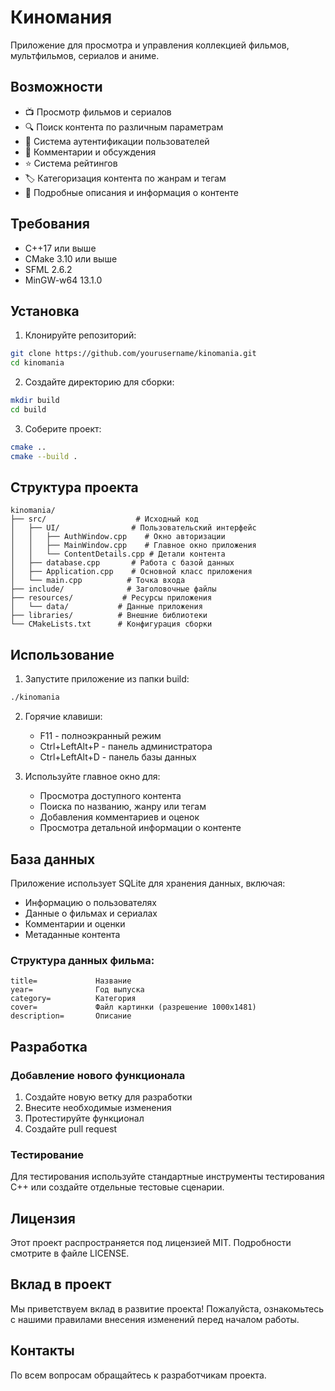 # Киномания

Приложение для просмотра и управления коллекцией фильмов, мультфильмов, сериалов и аниме.

## Возможности

- 📺 Просмотр фильмов и сериалов
- 🔍 Поиск контента по различным параметрам
- 👤 Система аутентификации пользователей
- 💬 Комментарии и обсуждения
- ⭐ Система рейтингов
- 🏷️ Категоризация контента по жанрам и тегам
- 📝 Подробные описания и информация о контенте

## Требования

- C++17 или выше
- CMake 3.10 или выше
- SFML 2.6.2
- MinGW-w64 13.1.0

## Установка

1. Клонируйте репозиторий:
```bash
git clone https://github.com/yourusername/kinomania.git
cd kinomania
```

2. Создайте директорию для сборки:
```bash
mkdir build
cd build
```

3. Соберите проект:
```bash
cmake ..
cmake --build .
```

## Структура проекта

```
kinomania/
├── src/                    # Исходный код
│   ├── UI/                # Пользовательский интерфейс
│   │   ├── AuthWindow.cpp    # Окно авторизации
│   │   ├── MainWindow.cpp    # Главное окно приложения
│   │   └── ContentDetails.cpp # Детали контента
│   ├── database.cpp       # Работа с базой данных
│   ├── Application.cpp    # Основной класс приложения
│   └── main.cpp          # Точка входа
├── include/              # Заголовочные файлы
├── resources/           # Ресурсы приложения
│   └── data/           # Данные приложения
├── libraries/          # Внешние библиотеки
└── CMakeLists.txt      # Конфигурация сборки
```

## Использование

1. Запустите приложение из папки build:
```bash
./kinomania
```

2. Горячие клавиши:
   - F11 - полноэкранный режим
   - Ctrl+LeftAlt+P - панель администратора
   - Ctrl+LeftAlt+D - панель базы данных

3. Используйте главное окно для:
   - Просмотра доступного контента
   - Поиска по названию, жанру или тегам
   - Добавления комментариев и оценок
   - Просмотра детальной информации о контенте

## База данных

Приложение использует SQLite для хранения данных, включая:
- Информацию о пользователях
- Данные о фильмах и сериалах
- Комментарии и оценки
- Метаданные контента

### Структура данных фильма:
```
title=             Название
year=              Год выпуска
category=          Категория
cover=             Файл картинки (разрешение 1000х1481)
description=       Описание
```

## Разработка

### Добавление нового функционала

1. Создайте новую ветку для разработки
2. Внесите необходимые изменения
3. Протестируйте функционал
4. Создайте pull request

### Тестирование

Для тестирования используйте стандартные инструменты тестирования C++ или создайте отдельные тестовые сценарии.

## Лицензия

Этот проект распространяется под лицензией MIT. Подробности смотрите в файле LICENSE.

## Вклад в проект

Мы приветствуем вклад в развитие проекта! Пожалуйста, ознакомьтесь с нашими правилами внесения изменений перед началом работы.

## Контакты

По всем вопросам обращайтесь к разработчикам проекта.

